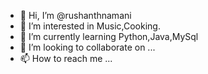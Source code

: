 - 👋 Hi, I’m @rushanthnamani
- 👀 I’m interested in Music,Cooking.
- 🌱 I’m currently learning Python,Java,MySql     
- 💞️ I’m looking to collaborate on ...
- 📫 How to reach me ...

<!---
rushanthnamani/rushanthnamani is a ✨ special ✨ repository because its `README.md` (this file) appears on your GitHub profile.
You can click the Preview link to take a look at your changes.
--->
